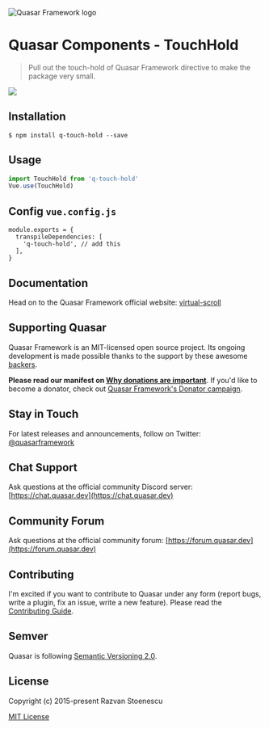 ![Quasar Framework logo](https://cdn.quasar.dev/logo/svg/quasar-logo-full-inline.svg)

# Quasar Components - TouchHold

> Pull out the touch-hold of Quasar Framework directive to make the package very small.

<img src="https://img.shields.io/npm/v/quasar.svg?label=quasar">

## Installation
`$ npm install q-touch-hold --save`

## Usage

```javascript
import TouchHold from 'q-touch-hold'
Vue.use(TouchHold)
```
## Config `vue.config.js`
```
module.exports = {
  transpileDependencies: [
    'q-touch-hold', // add this
  ],
}
```


## Documentation

Head on to the Quasar Framework official website: [virtual-scroll](https://quasar.dev/vue-components/virtual-scroll)

## Supporting Quasar
Quasar Framework is an MIT-licensed open source project. Its ongoing development is made possible thanks to the support by these awesome [backers](https://github.com/rstoenescu/quasar-framework/blob/dev/backers.md).

**Please read our manifest on [Why donations are important](https://quasar.dev/why-donate)**. If you'd like to become a donator, check out [Quasar Framework's Donator campaign](https://donate.quasar.dev).

## Stay in Touch

For latest releases and announcements, follow on Twitter: [@quasarframework](https://twitter.com/quasarframework)

## Chat Support

Ask questions at the official community Discord server: [https://chat.quasar.dev](https://chat.quasar.dev)

## Community Forum

Ask questions at the official community forum: [https://forum.quasar.dev](https://forum.quasar.dev)

## Contributing

I'm excited if you want to contribute to Quasar under any form (report bugs, write a plugin, fix an issue, write a new feature). Please read the [Contributing Guide](../CONTRIBUTING.md).

## Semver
Quasar is following [Semantic Versioning 2.0](https://semver.org/).

## License

Copyright (c) 2015-present Razvan Stoenescu

[MIT License](http://en.wikipedia.org/wiki/MIT_License)
